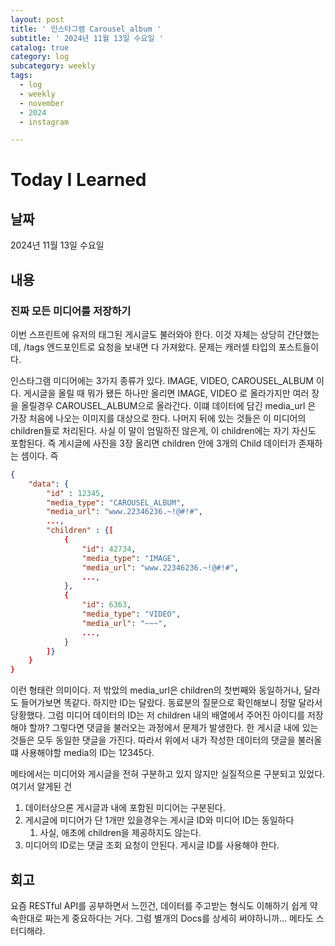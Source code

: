 ```yaml
---
layout: post
title: ' 인스타그램 Carousel_album '
subtitle: ' 2024년 11월 13일 수요일 '
catalog: true
category: log
subcategory: weekly
tags:
  - log
  - weekly
  - november
  - 2024
  - instagram

---
```


# Today I Learned

## 날짜

2024년 11월 13일 수요일

## 내용

### 진짜 모든 미디어를 저장하기

 이번 스프린트에 유저의 태그된 게시글도 불러와야 한다. 이것 자체는 상당히 간단했는데, /tags 엔드포인트로 요청을 보내면 다 가져왔다. 문제는 캐러셀 타입의 포스트들이다. 

 인스타그램 미디어에는 3가지 종류가 있다. IMAGE, VIDEO, CAROUSEL_ALBUM 이다. 게시글을 올릴 때 뭐가 됐든 하나만 올리면 IMAGE, VIDEO 로 올라가지만 여러 장을 올릴경우 CAROUSEL_ALBUM으로 올라간다. 이떄 데이터에 담긴 media_url 은 가장 처음에 나오는 이미지를 대상으로 한다. 나머지 뒤에 있는 것들은 이 미디어의 children들로 처리된다. 사실 이 말이 엄밀하진 않은게, 이 children에는 자기 자신도 포함된다. 즉 게시글에 사진을 3장 올리면 children 안에 3개의 Child 데이터가 존재하는 셈이다. 즉

```json
{
	"data": {
		"id" : 12345,
		"media_type": "CAROUSEL_ALBUM",
		"media_url": "www.22346236.~!@#!#",
		...,
		"children" : {[
			{
				"id": 42734,
				"media_type": "IMAGE",
				"media_url": "www.22346236.~!@#!#",
				...,
			},
			{
				"id": 6363,
				"media_type": "VIDEO",
				"media_url": "~~~",
				...,
			}
		]}
	}
}
```

이런 형태란 의미이다. 저 밖았의 media_url은 children의 첫번째와 동일하거나, 달라도 들어가보면 똑같다. 하지만 ID는 달랐다. 동료분의 질문으로 확인해보니 정말 달라서 당황했다.
 그럼 미디어 데이터의 ID는 저 children 내의 배열에서 주어진 아이디를 저장해야 할까? 그렇다면 댓글을 불러오는 과정에서 문제가 발생한다. 한 게시글 내에 있는 것들은 모두 동일한 댓글을 가진다. 따라서 위에서 내가 작성한 데이터의 댓글을 불러올떄 사용해야할 media의 ID는 12345다. 

 메타에서는 미디어와 게시글을 전혀 구분하고 있지 않지만 실질적으론 구분되고 있었다. 여기서 알게된 건

1. 데이터상으론 게시글과 내에 포함된 미디어는 구분된다.
2. 게시글에 미디어가 단 1개만 있을경우는 게시글 ID와 미디어 ID는 동일하다
    1. 사실, 애초에 children을 제공하지도 않는다.
3. 미디어의 ID로는 댓글 조회 요청이 안된다. 게시글 ID를 사용해야 한다.

## 회고

요즘 RESTful API를 공부하면서 느낀건, 데이터를 주고받는 형식도 이해하기 쉽게 약속한대로 짜는게 중요하다는 거다. 그럼 별개의 Docs를 상세히 써야하니까… 메타도 스터디해라.